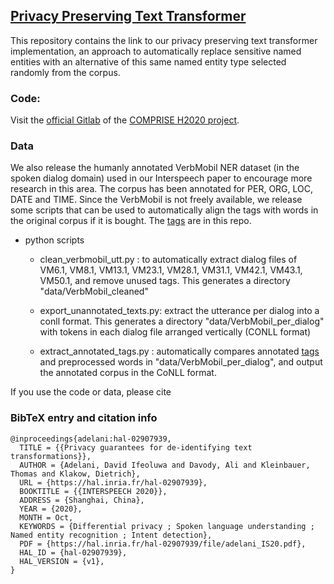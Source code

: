## [Privacy Preserving Text Transformer](https://arxiv.org/abs/2008.03101)

This repository contains the link to our privacy preserving text transformer implementation, an approach to automatically replace sensitive named entities with an alternative of this same named entity type selected randomly from the corpus. 

### Code:
Visit the [official Gitlab](https://gitlab.inria.fr/comprise/text_transformer) of the [COMPRISE H2020 project](https://www.compriseh2020.eu/). 

### Data

We also release the humanly annotated VerbMobil NER dataset (in the spoken dialog domain) used in our Interspeech paper to encourage more research in this area. The corpus has been annotated for PER, ORG, LOC, DATE and TIME. Since the VerbMobil is not freely available, we release some scripts that can be used to automatically align the tags with words in the original corpus if it is bought.  The [tags](https://github.com/uds-lsv/privacy-preserving-text-transformer/tree/main/data/verbmobil-tags) are in this repo. 

* python scripts
  * clean_verbmobil_utt.py : to automatically extract dialog files of VM6.1, VM8.1, VM13.1, VM23.1, VM28.1, VM31.1, VM42.1, VM43.1, VM50.1, and remove unused tags. This generates a directory "data/VerbMobil_cleaned"

  * export_unannotated_texts.py: extract the utterance per dialog into a conll format. This generates a directory "data/VerbMobil_per_dialog" with tokens in each dialog file arranged vertically (CONLL format)

  * extract_annotated_tags.py : automatically compares annotated [tags](https://github.com/uds-lsv/privacy-preserving-text-transformer/tree/main/data/verbmobil-tags) and preprocessed words in "data/VerbMobil_per_dialog", and output the annotated corpus in the CoNLL format. 



If you use the code or data, please cite

### BibTeX entry and citation info
```
@inproceedings{adelani:hal-02907939,
  TITLE = {{Privacy guarantees for de-identifying text transformations}},
  AUTHOR = {Adelani, David Ifeoluwa and Davody, Ali and Kleinbauer, Thomas and Klakow, Dietrich},
  URL = {https://hal.inria.fr/hal-02907939},
  BOOKTITLE = {{INTERSPEECH 2020}},
  ADDRESS = {Shanghai, China},
  YEAR = {2020},
  MONTH = Oct,
  KEYWORDS = {Differential privacy ; Spoken language understanding ; Named entity recognition ; Intent detection},
  PDF = {https://hal.inria.fr/hal-02907939/file/adelani_IS20.pdf},
  HAL_ID = {hal-02907939},
  HAL_VERSION = {v1},
}

```
